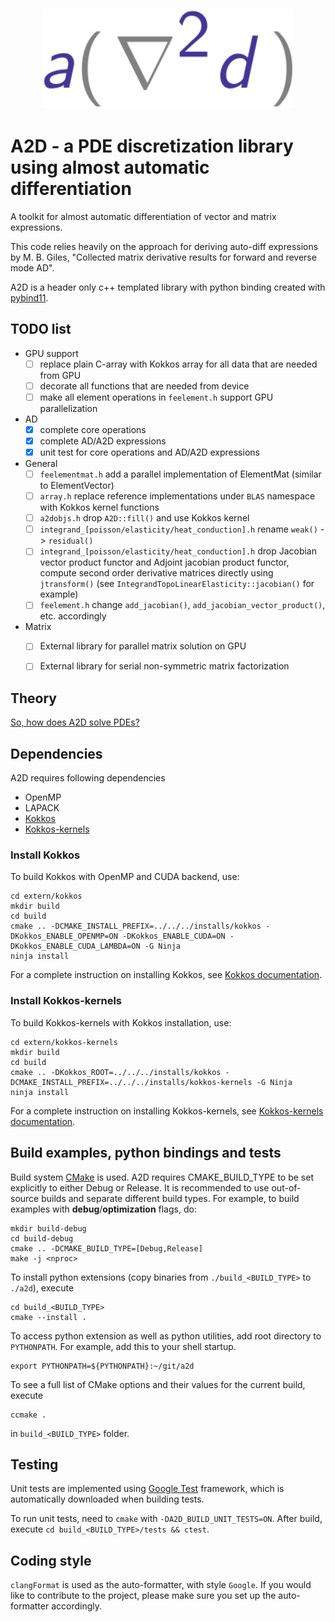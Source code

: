 
<h2 align="center">
    <img src="docs/a2d_logo.svg" width="400" />
</h2>

# A2D - a PDE discretization library using almost automatic differentiation

A toolkit for almost automatic differentiation of vector and matrix expressions.

This code relies heavily on the approach for deriving auto-diff expressions by
M. B. Giles, "Collected matrix derivative results for forward and reverse mode
AD".

A2D is a header only c++ templated library with python binding created with
[pybind11](https://pybind11.readthedocs.io/en/stable/).

## TODO list
- GPU support
    - [ ] replace plain C-array with Kokkos array for all data that are needed from GPU
    - [ ] decorate all functions that are needed from device
    - [ ] make all element operations in ```feelement.h``` support GPU parallelization
- AD
    - [x] complete core operations
    - [x] complete AD/A2D expressions
    - [x] unit test for core operations and AD/A2D expressions
- General
    - [ ] ```feelementmat.h``` add a parallel implementation of ElementMat (similar to ElementVector)
    - [ ] ```array.h``` replace reference implementations under ```BLAS``` namespace with Kokkos kernel functions
    - [ ] ```a2dobjs.h``` drop ```A2D::fill()``` and use Kokkos kernel
    - [ ] ```integrand_[poisson/elasticity/heat_conduction].h``` rename ```weak()``` -> ```residual()```
    - [ ] ```integrand_[poisson/elasticity/heat_conduction].h``` drop Jacobian vector product functor and Adjoint jacobian product functor, compute second order derivative matrices directly using ```jtransform()``` (see ```IntegrandTopoLinearElasticity::jacobian()``` for example)
    - [ ] ```feelement.h``` change ```add_jacobian()```, ```add_jacobian_vector_product()```, etc. accordingly
- Matrix
    - [ ] External library for parallel matrix solution on GPU
    - [ ] External library for serial non-symmetric matrix factorization




## Theory
[So, how does A2D solve PDEs?](docs/theory.md)

## Dependencies
A2D requires following dependencies
- OpenMP
- LAPACK
- [Kokkos](https://github.com/kokkos/kokkos)
- [Kokkos-kernels](https://github.com/kokkos/kokkos-kernels)

### Install Kokkos
To build Kokkos with OpenMP and CUDA backend, use:
```
cd extern/kokkos
mkdir build
cd build
cmake .. -DCMAKE_INSTALL_PREFIX=../../../installs/kokkos -DKokkos_ENABLE_OPENMP=ON -DKokkos_ENABLE_CUDA=ON -DKokkos_ENABLE_CUDA_LAMBDA=ON -G Ninja
ninja install
```
For a complete instruction on installing Kokkos, see [Kokkos
documentation](https://kokkos.github.io/kokkos-core-wiki/ProgrammingGuide/Compiling.html).

### Install Kokkos-kernels
To build Kokkos-kernels with Kokkos installation, use:
```
cd extern/kokkos-kernels
mkdir build
cd build
cmake .. -DKokkos_ROOT=../../../installs/kokkos -DCMAKE_INSTALL_PREFIX=../../../installs/kokkos-kernels -G Ninja
ninja install
```
For a complete instruction on installing Kokkos-kernels, see [Kokkos-kernels
documentation](https://github.com/kokkos/kokkos-kernels/wiki/Building).

## Build examples, python bindings and tests

Build system [CMake](https://cmake.org/cmake/help/latest/guide/tutorial/index.html) is used.
A2D requires CMAKE_BUILD_TYPE to be set explicitly to either Debug or Release.
It is recommended to use out-of-source builds and separate different build types.
For example, to build examples with **debug**/**optimization** flags, do:

```
mkdir build-debug
cd build-debug
cmake .. -DCMAKE_BUILD_TYPE=[Debug,Release]
make -j <nproc>
````

To install python extensions (copy binaries from ```./build_<BUILD_TYPE>``` to ```./a2d```),
execute
```
cd build_<BUILD_TYPE>
cmake --install .
```

To access python extension as well as python utilities, add root directory to
```PYTHONPATH```. For example, add this to your shell startup.
```
export PYTHONPATH=${PYTHONPATH}:~/git/a2d
```

To see a full list of CMake options and their values for the current build, execute
```
ccmake .
```
in ```build_<BUILD_TYPE>``` folder.


## Testing
Unit tests are implemented using [Google
Test](https://google.github.io/googletest/primer.html) framework, which is
automatically downloaded when building tests.

To run unit tests, need to `cmake` with `-DA2D_BUILD_UNIT_TESTS=ON`. After build, execute
```cd build_<BUILD_TYPE>/tests && ctest```.

## Coding style
```clangFormat``` is used as the auto-formatter, with style ```Google```. If you would
like to contribute to the project, please make sure you set up the auto-formatter accordingly.

